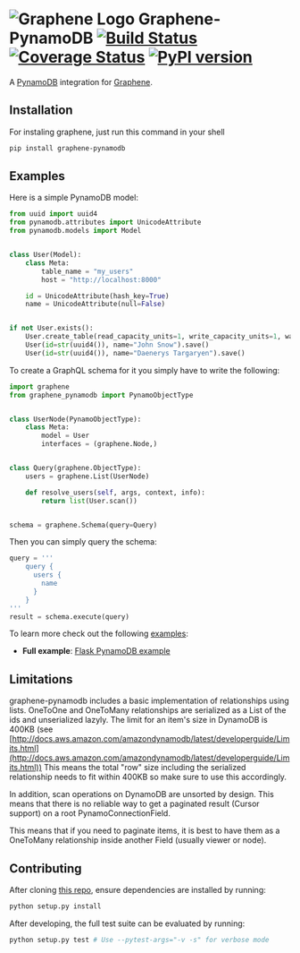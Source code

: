 
# ![Graphene Logo](http://graphene-python.org/favicon.png) Graphene-PynamoDB [![Build Status](https://travis-ci.org/yfilali/graphql-pynamodb.svg?branch=master)](https://travis-ci.org/yfilali/graphql-pynamodb) [![Coverage Status](https://coveralls.io/repos/github/yfilali/graphql-pynamodb/badge.svg?branch=master)](https://coveralls.io/github/yfilali/graphql-pynamodb?branch=master) [![PyPI version](https://badge.fury.io/py/graphene-pynamodb.svg)](https://badge.fury.io/py/graphene-pynamodb)


A [PynamoDB](http://pynamodb.readthedocs.io/) integration for [Graphene](http://graphene-python.org/).

## Installation

For instaling graphene, just run this command in your shell

```bash
pip install graphene-pynamodb
```

## Examples

Here is a simple PynamoDB model:

```python
from uuid import uuid4
from pynamodb.attributes import UnicodeAttribute
from pynamodb.models import Model


class User(Model):
    class Meta:
        table_name = "my_users"
        host = "http://localhost:8000"

    id = UnicodeAttribute(hash_key=True)
    name = UnicodeAttribute(null=False)


if not User.exists():
    User.create_table(read_capacity_units=1, write_capacity_units=1, wait=True)
    User(id=str(uuid4()), name="John Snow").save()
    User(id=str(uuid4()), name="Daenerys Targaryen").save()

```

To create a GraphQL schema for it you simply have to write the following:

```python
import graphene
from graphene_pynamodb import PynamoObjectType


class UserNode(PynamoObjectType):
    class Meta:
        model = User
        interfaces = (graphene.Node,)


class Query(graphene.ObjectType):
    users = graphene.List(UserNode)

    def resolve_users(self, args, context, info):
        return list(User.scan())


schema = graphene.Schema(query=Query)
```

Then you can simply query the schema:

```python
query = '''
    query {
      users {
        name
      }
    }
'''
result = schema.execute(query)
```

To learn more check out the following [examples](https://github.com/yfilali/graphql-pynamodb/tree/master/examples/):

* **Full example**: [Flask PynamoDB example](https://github.com/yfilali/graphql-pynamodb/tree/master/examples/flask_pynamodb)



## Limitations

graphene-pynamodb includes a basic implementation of relationships using lists.
 OneToOne and OneToMany relationships are serialized as a List of the ids and unserialized lazyly. The limit for an item's size in DynamoDB is 400KB (see [http://docs.aws.amazon.com/amazondynamodb/latest/developerguide/Limits.html](http://docs.aws.amazon.com/amazondynamodb/latest/developerguide/Limits.html))
 This means the total "row" size including the serialized relationship needs to fit within 400KB so make sure to use this accordingly. 

In addition, scan operations on DynamoDB are unsorted by design. This means that there is no reliable way to get a paginated result (Cursor support) on a root PynamoConnectionField.

This means that if you need to paginate items, it is best to have them as a OneToMany relationship inside another Field (usually viewer or node).



## Contributing

After cloning [this repo](https://github.com/yfilali/graphql-pynamodb), ensure dependencies are installed by running:

```sh
python setup.py install
```

After developing, the full test suite can be evaluated by running:

```sh
python setup.py test # Use --pytest-args="-v -s" for verbose mode
```
